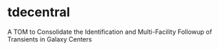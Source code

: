 # tdecentral
A TOM to Consolidate the Identification and Multi-Facility Followup of Transients in Galaxy Centers

